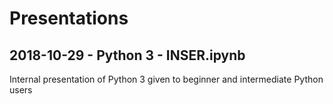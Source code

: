 # Presentations

## 2018-10-29 - Python 3 - INSER.ipynb

Internal presentation of Python 3 given to beginner and intermediate Python users
